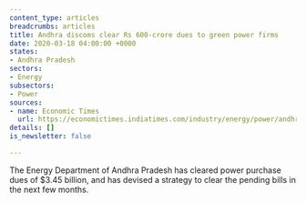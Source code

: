 ```yaml
---
content_type: articles
breadcrumbs: articles
title: Andhra discoms clear Rs 600-crore dues to green power firms
date: 2020-03-18 04:00:00 +0000
states:
- Andhra Pradesh
sectors:
- Energy
subsectors:
- Power
sources:
- name: Economic Times
  url: https://economictimes.indiatimes.com/industry/energy/power/andhra-discoms-clear-rs-600-crore-dues-to-green-power-firms/articleshow/74648465.cms
details: []
is_newsletter: false

---
```

The Energy Department of Andhra Pradesh has cleared power purchase dues of $3.45 billion, and has devised a strategy to clear the pending bills in the next few months.
